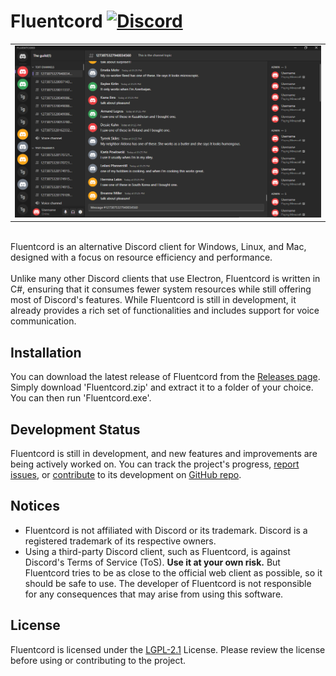 # Fluentcord <a href="https://discord.gg/PkjR2y2rqs" target="_blank"><img src="https://img.shields.io/discord/830063409000087612?color=5865F2&logo=discord&logoColor=white" alt="Discord"></a>

<table>
  <tr>
    <td><img src="/.readme/FluentcordUIPreview.png"></td>
  </tr>
</table>

<br/>
Fluentcord is an alternative Discord client for Windows, Linux, and Mac, designed with a focus on resource efficiency and performance.
<br/><br/>
Unlike many other Discord clients that use Electron, Fluentcord is written in C#, ensuring that it consumes fewer system
resources while still offering most of Discord's features. While Fluentcord is still in development, it already provides a
rich set of functionalities and includes support for voice communication.

## Installation

You can download the latest release of Fluentcord from the [Releases page](https://github.com/brokiem/Fluentcord/releases). Simply download 'Fluentcord.zip' and extract it to a folder of your choice. You can then run 'Fluentcord.exe'.

## Development Status

Fluentcord is still in development, and new features and improvements are being actively worked on. You can track the
project's progress, [report issues](https://github.com/brokiem/Fluentcord/issues),
or [contribute](https://github.com/brokiem/Fluentcord/pulls) to its development
on [GitHub repo](https://github.com/brokiem/Fluentcord).

## Notices

- Fluentcord is not affiliated with Discord or its trademark. Discord is a registered trademark of its respective owners.
- Using a third-party Discord client, such as Fluentcord, is against Discord's Terms of Service (ToS). **Use it at your own
  risk.** But Fluentcord tries to be as close to the official web client as possible, so it should be safe to use. The
  developer of Fluentcord is not responsible for any consequences that may arise from using this software.

## License

Fluentcord is licensed under the [LGPL-2.1](/LICENSE) License. Please review the license before using or contributing to
the project.

